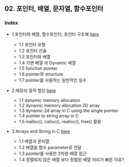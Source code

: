 ## 02. 포인터, 배열, 문자열, 함수포인터

### Index
* 1.포인터와 배열, 함수포인터, 포인터 구조체 [here](https://github.com/csbyun-data/C-Pro/blob/main/chap02/Pointer_and_Array/READ.md)
  * 1.1 포인터 유형
  * 1.2 포인터 산술
  * 1.3 포인터와 배열
  * 1.4 가변 배열 과 Dynamic 배열
  * 1.5 function pointer
  * 1.6 pointer와 structure
  * 1.7 pointer를 사용하는 일반적인 실수
 
* 2.메모리 동적 할당 [here](https://github.com/csbyun-data/C-Pro/blob/main/chap02/Pointer_and_Dynamic_Allocation/README.md)
  * 1.1 dynamic memory allocation
  * 1.2 dynamic memory allocation 2D array
  * 1.3 dynamic 2d array in C using the single pointer
  * 1.4 pointer to string array in C
  * 1.5 malloc(), calloc(), realloc(), free() 활용
    
* 3.Arrays and String in C [here](https://github.com/csbyun-data/C-Pro/blob/main/chap02/Arrays_and_Strings_in_C/README.md)
  * 1.1 배열과 문자열
  * 1.2 배열을 함수 parameter로 전달
  * 1.3 pointer를 사용한 2차원 배열 접근
  * 1.4 정렬되지 않은 배열 보다 정렬된 배열 처리가 빠른 이유?


